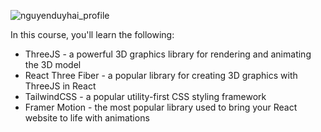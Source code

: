 ![nguyenduyhai_profile](https://github.com/HaiNguyenDuy123/nguyenduyhai-portfolio/assets/91516568/b6254c12-f5d5-48af-9686-df9c19a02537)

In this course, you'll learn the following:
- ThreeJS - a powerful 3D graphics library for rendering and animating the 3D model
- React Three Fiber - a popular library for creating 3D graphics with ThreeJS in React
- TailwindCSS - a popular utility-first CSS styling framework
- Framer Motion - the most popular library used to bring your React website to life with animations

